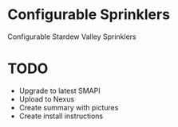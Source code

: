 # Configurable Sprinklers
Configurable Stardew Valley Sprinklers 

# TODO
- Upgrade to latest SMAPI
- Upload to Nexus
- Create summary with pictures
- Create install instructions

